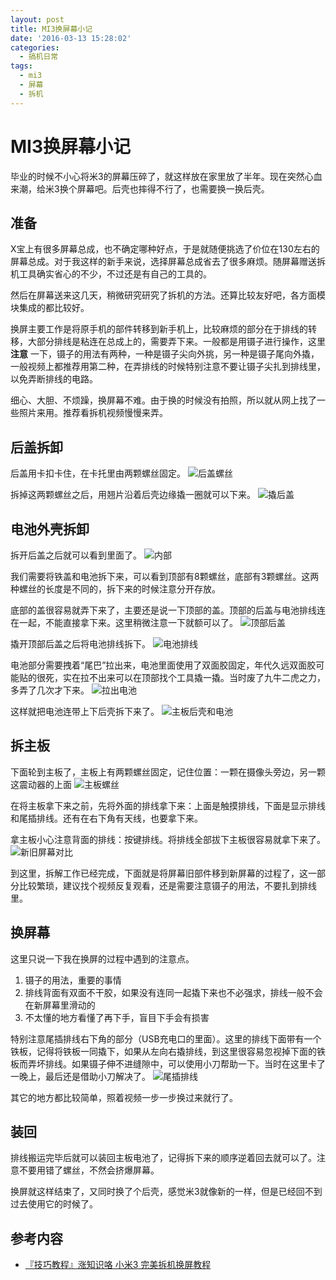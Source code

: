 ```yaml
---
layout: post
title: MI3换屏幕小记
date: '2016-03-13 15:28:02'
categories:
  - 搞机日常
tags:
  - mi3
  - 屏幕
  - 拆机
---
```


# MI3换屏幕小记

毕业的时候不小心将米3的屏幕压碎了，就这样放在家里放了半年。现在突然心血来潮，给米3换个屏幕吧。后壳也摔得不行了，也需要换一换后壳。

## 准备

X宝上有很多屏幕总成，也不确定哪种好点，于是就随便挑选了价位在130左右的屏幕总成。对于我这样的新手来说，选择屏幕总成省去了很多麻烦。随屏幕赠送拆机工具确实省心的不少，不过还是有自己的工具的。

然后在屏幕送来这几天，稍微研究研究了拆机的方法。还算比较友好吧，各方面模块集成的都比较好。

换屏主要工作是将原手机的部件转移到新手机上，比较麻烦的部分在于排线的转移，大部分排线是粘连在总成上的，需要弄下来。一般都是用镊子进行操作，这里 **注意** 一下，镊子的用法有两种，一种是镊子尖向外挑，另一种是镊子尾向外撬，一般视频上都推荐用第二种，在弄排线的时候特别注意不要让镊子尖扎到排线里，以免弄断排线的电路。

细心、大胆、不烦躁，换屏幕不难。由于换的时候没有拍照，所以就从网上找了一些照片来用。推荐看拆机视频慢慢来弄。

## 后盖拆卸

后盖用卡扣卡住，在卡托里由两颗螺丝固定。
![后盖螺丝](./1.jpg)

拆掉这两颗螺丝之后，用翘片沿着后壳边缘撬一圈就可以下来。
![撬后盖](./2.jpg)

## 电池外壳拆卸

拆开后盖之后就可以看到里面了。
![内部](./3.jpg)

我们需要将铁盖和电池拆下来，可以看到顶部有8颗螺丝，底部有3颗螺丝。这两种螺丝的长度是不同的，拆下来的时候注意分开存放。

底部的盖很容易就弄下来了，主要还是说一下顶部的盖。顶部的后盖与电池排线连在一起，不能直接拿下来。这里稍微注意一下就额可以了。
![顶部后盖](./4.jpg)

撬开顶部后盖之后将电池排线拆下。
![电池排线](./5.jpg)

电池部分需要拽着“尾巴”拉出来，电池里面使用了双面胶固定，年代久远双面胶可能贴的很死，实在拉不出来可以在顶部找个工具撬一撬。当时废了九牛二虎之力，多弄了几次才下来。
![拉出电池](./6.jpg)

这样就把电池连带上下后壳拆下来了。
![主板后壳和电池](./7.jpg)

## 拆主板

下面轮到主板了，主板上有两颗螺丝固定，记住位置：一颗在摄像头旁边，另一颗这震动器的上面
![主板螺丝](./8.jpg)

在将主板拿下来之前，先将外面的排线拿下来：上面是触摸排线，下面是显示排线和尾插排线。还有在右下角有天线，也要拿下来。

拿主板小心注意背面的排线：按键排线。将排线全部拔下主板很容易就拿下来了。
![新旧屏幕对比](./9.jpg)

到这里，拆解工作已经完成，下面就是将屏幕旧部件移到新屏幕的过程了，这一部分比较繁琐，建议找个视频反复观看，还是需要注意镊子的用法，不要扎到排线里。

## 换屏幕

这里只说一下我在换屏的过程中遇到的注意点。

1. 镊子的用法，重要的事情
2. 排线背面有双面不干胶，如果没有连同一起撬下来也不必强求，排线一般不会在新屏幕里滑动的
3. 不太懂的地方看懂了再下手，盲目下手会有损害

特别注意尾插排线右下角的部分（USB充电口的里面）。这里的排线下面带有一个铁板，记得将铁板一同撬下，如果从左向右撬排线，到这里很容易忽视掉下面的铁板而弄坏排线。如果镊子伸不进缝隙中，可以使用小刀帮助一下。当时在这里卡了一晚上，最后还是借助小刀解决了。
![尾插排线](./10.jpg)

其它的地方都比较简单，照着视频一步一步换过来就行了。

## 装回

排线搬运完毕后就可以装回主板电池了，记得拆下来的顺序逆着回去就可以了。注意不要用错了螺丝，不然会挤爆屏幕。

换屏就这样结束了，又同时换了个后壳，感觉米3就像新的一样，但是已经回不到过去使用它的时候了。

## 参考内容

+ [『技巧教程』涨知识咯 小米3 完美拆机换屏教程](http://tieba.baidu.com/p/3309054999)

